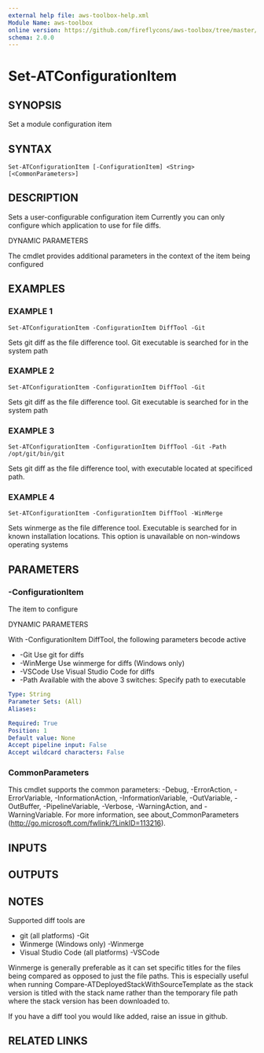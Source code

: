 ```yaml
---
external help file: aws-toolbox-help.xml
Module Name: aws-toolbox
online version: https://github.com/fireflycons/aws-toolbox/tree/master/docs/en-US/Set-ATCFNStackProtectionPolicy.md
schema: 2.0.0
---
```


# Set-ATConfigurationItem

## SYNOPSIS
Set a module configuration item

## SYNTAX

```
Set-ATConfigurationItem [-ConfigurationItem] <String> [<CommonParameters>]
```

## DESCRIPTION
Sets a user-configurable configuration item
Currently you can only configure which application to use for file diffs.

DYNAMIC PARAMETERS

The cmdlet provides additional parameters in the context of the item being configured

## EXAMPLES

### EXAMPLE 1
```
Set-ATConfigurationItem -ConfigurationItem DiffTool -Git
```

Sets git diff as the file difference tool.
Git executable is searched for in the system path

### EXAMPLE 2
```
Set-ATConfigurationItem -ConfigurationItem DiffTool -Git
```

Sets git diff as the file difference tool.
Git executable is searched for in the system path

### EXAMPLE 3
```
Set-ATConfigurationItem -ConfigurationItem DiffTool -Git -Path /opt/git/bin/git
```

Sets git diff as the file difference tool, with executable located at specificed path.

### EXAMPLE 4
```
Set-ATConfigurationItem -ConfigurationItem DiffTool -WinMerge
```

Sets winmerge as the file difference tool.
Executable is searched for in known installation locations.
This option is unavailable on non-windows operating systems

## PARAMETERS

### -ConfigurationItem
The item to configure

DYNAMIC PARAMETERS

With -ConfigurationItem DiffTool, the following parameters becode active
* -Git       Use git for diffs
* -WinMerge  Use winmerge for diffs (Windows only)
* -VSCode    Use Visual Studio Code for diffs
* -Path      Available with the above 3 switches: Specify path to executable

```yaml
Type: String
Parameter Sets: (All)
Aliases:

Required: True
Position: 1
Default value: None
Accept pipeline input: False
Accept wildcard characters: False
```

### CommonParameters
This cmdlet supports the common parameters: -Debug, -ErrorAction, -ErrorVariable, -InformationAction, -InformationVariable, -OutVariable, -OutBuffer, -PipelineVariable, -Verbose, -WarningAction, and -WarningVariable.
For more information, see about_CommonParameters (http://go.microsoft.com/fwlink/?LinkID=113216).

## INPUTS

## OUTPUTS

## NOTES
Supported diff tools are
- git (all platforms) -Git
- Winmerge (Windows only) -Winmerge
- Visual Studio Code (all platforms) -VSCode

Winmerge is generally preferable as it can set specific titles for the files being compared as opposed to just the file paths.
This is especially useful when running Compare-ATDeployedStackWithSourceTemplate as the stack version is titled with the
stack name rather than the temporary file path where the stack version has been downloaded to.

If you have a diff tool you would like added, raise an issue in github.

## RELATED LINKS
